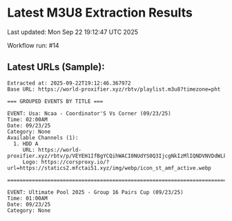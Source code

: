 # Latest M3U8 Extraction Results

Last updated: Mon Sep 22 19:12:47 UTC 2025

Workflow run: #14

## Latest URLs (Sample):
```
Extracted at: 2025-09-22T19:12:46.367972
Base URL: https://world-proxifier.xyz/rbtv/playlist.m3u8?timezone=pht

=== GROUPED EVENTS BY TITLE ===

EVENT: Usa: Ncaa - Coordinator'S Vs Corner (09/23/25)
Time: 02:00AM
Date: 09/23/25
Category: None
Available Channels (1):
  1. HDD A
     URL: https://world-proxifier.xyz/rbtv/p/VEYEH1IfBgYCQihWACI0NUdYS0Q3IjcgNkIzMlIQNDVNVDdWLkIqHiwHKhYaBRweGj0qFxcEERMX/index.m3u8
     Logo: https://corsproxy.io/?url=https://statics2.mfctai51.xyz/img/webp/icon_st_amf_active.webp

================================================================================

EVENT: Ultimate Pool 2025 - Group 16 Pairs Cup (09/23/25)
Time: 01:00AM
Date: 09/23/25
Category: None
```
